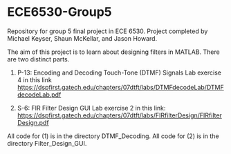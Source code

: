 # ECE6530-Group5
Repository for group 5 final project in ECE 6530.
Project completed by Michael Keyser, Shaun McKellar, and Jason Howard.

The aim of this project is to learn about designing filters in MATLAB. There are two distinct parts.
1) P-13: Encoding and Decoding Touch-Tone (DTMF) Signals
Lab exercise 4 in this link https://dspfirst.gatech.edu/chapters/07dtft/labs/DTMFdecodeLab/DTMFdecodeLab.pdf

2) S-6: FIR Filter Design GUI
Lab exercise 2 in this link: https://dspfirst.gatech.edu/chapters/07dtft/labs/FIRfilterDesign/FIRfilterDesign.pdf

All code for (1) is in the directory DTMF_Decoding. All code for (2) is in the directory Filter_Design_GUI.
